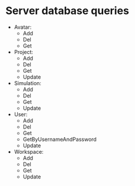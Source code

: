 # Server database queries

- Avatar:
  - Add
  - Del
  - Get
- Project:
  - Add
  - Del
  - Get
  - Update
- Simulation:
  - Add
  - Del
  - Get
  - Update
- User:
  - Add
  - Del
  - Get
  - GetByUsernameAndPassword
  - Update
- Workspace:
  - Add
  - Del
  - Get
  - Update
